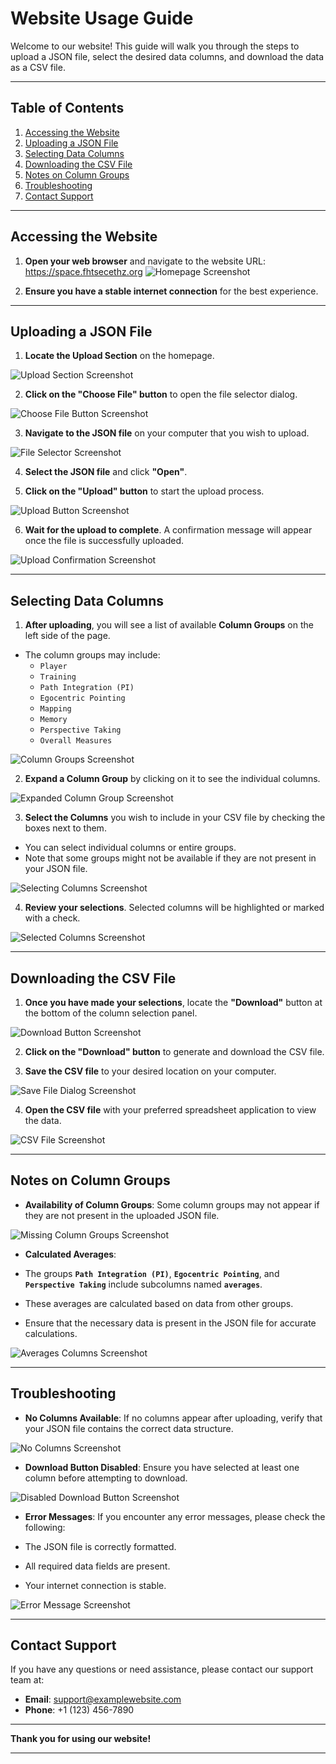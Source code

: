 # Website Usage Guide

Welcome to our website! This guide will walk you through the steps to upload a JSON file, select the desired data columns, and download the data as a CSV file.

---

## Table of Contents

1. [Accessing the Website](#accessing-the-website)
2. [Uploading a JSON File](#uploading-a-json-file)
3. [Selecting Data Columns](#selecting-data-columns)
4. [Downloading the CSV File](#downloading-the-csv-file)
5. [Notes on Column Groups](#notes-on-column-groups)
6. [Troubleshooting](#troubleshooting)
7. [Contact Support](#contact-support)

---

## Accessing the Website

1. **Open your web browser** and navigate to the website URL: https://space.fhtsecethz.org
   ![Homepage Screenshot](screenshots/homepage.png)

2. **Ensure you have a stable internet connection** for the best experience.

---

## Uploading a JSON File

1. **Locate the Upload Section** on the homepage.

![Upload Section Screenshot](screenshots/upload_section.png)

2. **Click on the "Choose File" button** to open the file selector dialog.

![Choose File Button Screenshot](screenshots/choose_file_button.png)

3. **Navigate to the JSON file** on your computer that you wish to upload.

![File Selector Screenshot](screenshots/file_selector.png)

4. **Select the JSON file** and click **"Open"**.

5. **Click on the "Upload" button** to start the upload process.

![Upload Button Screenshot](screenshots/upload_button.png)

6. **Wait for the upload to complete**. A confirmation message will appear once the file is successfully uploaded.

![Upload Confirmation Screenshot](screenshots/upload_confirmation.png)

---

## Selecting Data Columns

1. **After uploading**, you will see a list of available **Column Groups** on the left side of the page.

- The column groups may include:
  - `Player`
  - `Training`
  - `Path Integration (PI)`
  - `Egocentric Pointing`
  - `Mapping`
  - `Memory`
  - `Perspective Taking`
  - `Overall Measures`

![Column Groups Screenshot](screenshots/column_groups.png)

2. **Expand a Column Group** by clicking on it to see the individual columns.

![Expanded Column Group Screenshot](screenshots/expanded_column_group.png)

3. **Select the Columns** you wish to include in your CSV file by checking the boxes next to them.

- You can select individual columns or entire groups.
- Note that some groups might not be available if they are not present in your JSON file.

![Selecting Columns Screenshot](screenshots/selecting_columns.png)

4. **Review your selections**. Selected columns will be highlighted or marked with a check.

![Selected Columns Screenshot](screenshots/selected_columns.png)

---

## Downloading the CSV File

1. **Once you have made your selections**, locate the **"Download"** button at the bottom of the column selection panel.

![Download Button Screenshot](screenshots/download_button.png)

2. **Click on the "Download" button** to generate and download the CSV file.

3. **Save the CSV file** to your desired location on your computer.

![Save File Dialog Screenshot](screenshots/save_file_dialog.png)

4. **Open the CSV file** with your preferred spreadsheet application to view the data.

![CSV File Screenshot](screenshots/csv_file.png)

---

## Notes on Column Groups

- **Availability of Column Groups**: Some column groups may not appear if they are not present in the uploaded JSON file.

![Missing Column Groups Screenshot](screenshots/missing_column_groups.png)

- **Calculated Averages**:

- The groups **`Path Integration (PI)`**, **`Egocentric Pointing`**, and **`Perspective Taking`** include subcolumns named **`averages`**.
- These averages are calculated based on data from other groups.
- Ensure that the necessary data is present in the JSON file for accurate calculations.

![Averages Columns Screenshot](screenshots/averages_columns.png)

---

## Troubleshooting

- **No Columns Available**: If no columns appear after uploading, verify that your JSON file contains the correct data structure.

![No Columns Screenshot](screenshots/no_columns.png)

- **Download Button Disabled**: Ensure you have selected at least one column before attempting to download.

![Disabled Download Button Screenshot](screenshots/disabled_download_button.png)

- **Error Messages**: If you encounter any error messages, please check the following:

- The JSON file is correctly formatted.
- All required data fields are present.
- Your internet connection is stable.

![Error Message Screenshot](screenshots/error_message.png)

---

## Contact Support

If you have any questions or need assistance, please contact our support team at:

- **Email**: support@examplewebsite.com
- **Phone**: +1 (123) 456-7890

---

**Thank you for using our website!**

---
